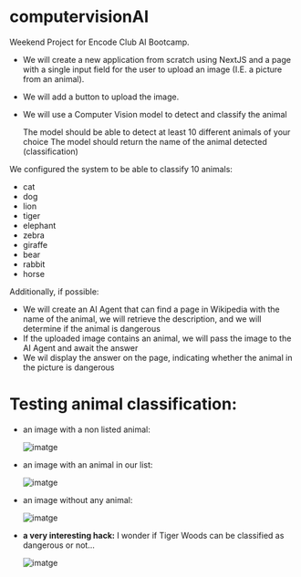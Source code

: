 # computervisionAI

Weekend Project for Encode Club AI Bootcamp.
* We will create a new application from scratch using NextJS and a page with a single input field for the user to upload an image (I.E. a picture from an animal).
* We will add a button to upload the image.
* We will use a Computer Vision model to detect and classify the animal

    The model should be able to detect at least 10 different animals of your choice
    The model should return the name of the animal detected (classification)

We configured the system to be able to classify 10 animals:
  
  * cat
  * dog
  * lion
  * tiger
  * elephant
  * zebra
  * giraffe
  * bear
  * rabbit
  * horse

Additionally, if possible:  

* We will create an AI Agent that can find a page in Wikipedia with the name of the animal, we will retrieve the description, and we will determine if the animal is dangerous
* If the uploaded image contains an animal, we will pass the image to the AI Agent and await the answer
* We wil display the answer on the page, indicating whether the animal in the picture is dangerous

# Testing animal classification:

* an image with a non listed animal:                                                            

  ![imatge](https://github.com/user-attachments/assets/7a641809-607b-41b7-ad26-096110c34a3a)   


* an image with an animal in our list:

  ![imatge](https://github.com/user-attachments/assets/b21738b4-4389-4208-b08d-5d76e9b4473f)

* an image without any animal:                                                                   

  ![imatge](https://github.com/user-attachments/assets/dfd3b624-d843-4db0-86af-6bc20d85c443)

* **a very interesting hack:** I wonder if Tiger Woods can be classified as dangerous or not...
  
  ![imatge](https://github.com/user-attachments/assets/ab45261a-3010-4330-b8c5-caffbb983fa3)

